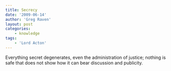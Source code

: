 ```yaml
---
title: Secrecy
date: '2009-06-14'
author: 'Greg Raven'
layout: post
categories:
    - knowledge
tags:
    - 'Lord Acton'
---
```


Everything secret degenerates, even the administration of justice; nothing is safe that does not show how it can bear discussion and publicity.